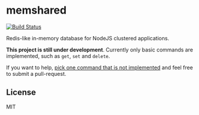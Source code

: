 # memshared

[![Build Status](https://secure.travis-ci.org/endel/memshared.png?branch=master)](http://travis-ci.org/endel/memshared)

Redis-like in-memory database for NodeJS clustered applications.

**This project is still under development**. Currently only basic commands are
implemented, such as `get`, `set` and `delete`.

If you want to help, [pick one command that is not
implemented](https://github.com/endel/memshared/tree/master/src/commands) and
feel free to submit a pull-request.

## License

MIT
